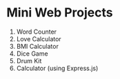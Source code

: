 # Mini Web Projects
1. Word Counter 
2. Love Calculator
3. BMI Calculator
4. Dice Game
5. Drum Kit
6. Calculator (using Express.js)




